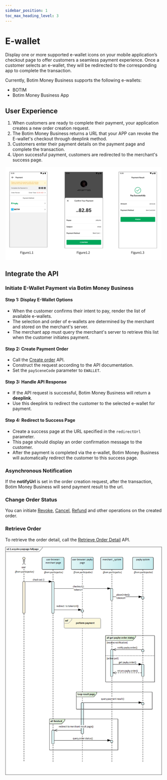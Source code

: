 ```yaml
---
sidebar_position: 1
toc_max_heading_level: 3
---
```


# E-wallet

Display one or more supported e-wallet icons on your mobile application’s checkout page to offer customers a seamless payment experience. Once a customer selects an e-wallet, they will be redirected to the corresponding app to complete the transaction.

Currently, Botim Money Business supports the following e-wallets:
- BOTIM
- Botim Money Business App
  
## User Experience

1. When customers are ready to complete their payment, your application creates a new order creation request.
2. The Botim Money Business returns a URL that your APP can revoke the E-wallet's checkout through deeplink method.
3. Customers enter their payment details on the payment page and complete the transaction.
4. Upon successful payment, customers are redirected to the merchant's success page.

![ue-ewallet](../pic/ue-ewallet.png)

## Integrate the API
### Initiate E-Wallet Payment via Botim Money Business

#### Step 1: Display E-Wallet Options
- When the customer confirms their intent to pay, render the list of available e-wallets.
- The selection and order of e-wallets are determined by the merchant and stored on the merchant's server.
- The merchant app must query the merchant's server to retrieve this list when the customer initiates payment.

#### Step 2: Create Payment Order
- Call the [Create order](/docs/createorder) API.
- Construct the request according to the API documentation.
- Set the `paySceneCode` parameter to `EWALLET`.

#### Step 3: Handle API Response
- If the API request is successful, Botim Money Business will return a **deeplink**.
- Use this deeplink to redirect the customer to the selected e-wallet for payment.

#### Step 4: Redirect to Success Page
- Create a success page at the URL specified in the `redirectUrl` parameter.
- This page should display an order confirmation message to the customer.
- After the payment is completed via the e-wallet, Botim Money Business will automatically redirect the customer to this success page.

### Asynchronous Notification

If the **notifyUrl** is set in the order creation request, after the transaction, Botim Money Business will send payment result to the url.

### Change Order Status

You can initiate [Revoke](/docs/revoke), [Cancel](/docs/cancel), [Refund](/docs/refund) and other operations on the created order.

### Retrieve Order

To retrieve the order detail, call the [Retrieve Order Detail](/docs/retrieveorderdetail) API.

![ewalletflow](../pic/ewallet.png)






